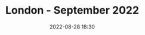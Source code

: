 ---
templateKey: 'event-page'
eventId: 92f97e8d-daee-4d04-a1d9-adeb3a369e68
title: London - September 2022
sup: Join us for the next Sitecore Technical User Group meetup of 2022 in London. As Sitecore embarks on a transformation journey towards composable DXP, listen to experts as they talk about the latest and greatest in the world of Sitecore. Meet Sitecore enthusiasts and network over food and drinks at the Traitors Gate, Tower Hill. 
date: 2022-08-28 18:30
dateConfirmed: true
showOnlineRsvp: false
sponsors: Assurex
venue:
  name: The Traitors Gate 
  address: 14 Trinity Square, Tower Hill, London, EC3N 4AA
  position: 
  details:
agenda:
  - agenda-item:
    time: "18:30"
    value: Arrival, drinks and networking
  - agenda-item:
    time: "TBD"
    value: Talks are yet to be scheduled. Please contact us if you are interested in presenting.
  - agenda-item:
    time: "21:00"
    value: Close
meta:
  metaTitle: Sitecore User Group - London September 2022  
  metaDescription: Join us for the London Sitecore Technical User Group meetup of September 2022 
  metaKeywords: sitecore, user group, london, code
---